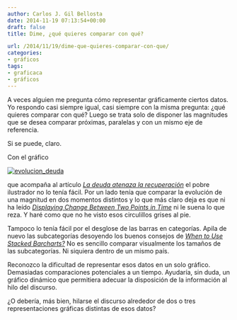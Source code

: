 ```yaml
---
author: Carlos J. Gil Bellosta
date: 2014-11-19 07:13:54+00:00
draft: false
title: Dime, ¿qué quieres comparar con qué?

url: /2014/11/19/dime-que-quieres-comparar-con-que/
categories:
- gráficos
tags:
- graficaca
- gráficos
---
```


A veces alguien me pregunta cómo representar gráficamente ciertos datos. Yo respondo casi siempre igual, casi siempre con la misma pregunta: ¿qué quieres comparar con qué? Luego se trata solo de disponer las magnitudes que se desea comparar próximas, paralelas y con un mismo eje de referencia.

Si se puede, claro.

Con el gráfico

[![evolucion_deuda](/wp-uploads/2014/11/evolucion_deuda.png)
](/wp-uploads/2014/11/evolucion_deuda.png)

que acompaña al artículo [_La deuda atenaza la recuperación_](http://economia.elpais.com/economia/2014/11/14/actualidad/1415994659_768247.html) el pobre ilustrador no lo tenía fácil. Por un lado tenía que comparar la evolución de una magnitud en dos momentos distintos y lo que más claro deja es que ni ha leído [_Displaying Change Between Two Points in Time_](http://www.perceptualedge.com/articles/visual_business_intelligence/displaying_change_between_two_points_in_time.pdf) ni le suena lo que reza. Y haré como que no he visto esos circulillos grises al pie.

Tampoco lo tenía fácil por el desglose de las barras en categorías. Apila de nuevo las subcategorías desoyendo los buenos consejos de _[When to Use Stacked Barcharts?](http://solomonmessing.wordpress.com/2014/10/11/when-to-use-stacked-barcharts/)_ No es sencillo comparar visualmente los tamaños de las subcategorías. Ni siquiera dentro de un mismo país.

Reconozco la dificultad de representar esos datos en un solo gráfico. Demasiadas comparaciones potenciales a un tiempo. Ayudaría, sin duda, un gráfico dinámico que permitiera adecuar la disposición de la información al hilo del discurso.

¿O debería, más bien, hilarse el discurso alrededor de dos o tres representaciones gráficas distintas de esos datos?
